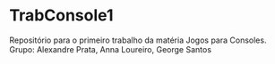 # TrabConsole1
Repositório para o primeiro trabalho da matéria Jogos para Consoles. Grupo: Alexandre Prata, Anna Loureiro, George Santos
